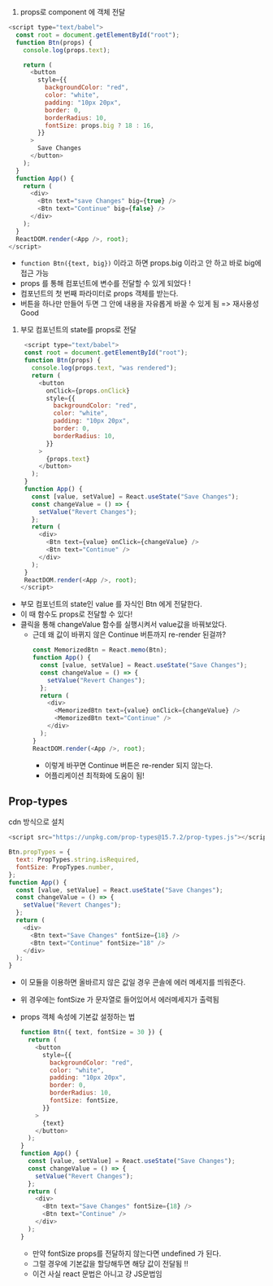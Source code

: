 1. props로 component 에 객체 전달

```javascript
<script type="text/babel">
  const root = document.getElementById("root");
  function Btn(props) {
    console.log(props.text);

    return (
      <button
        style={{
          backgroundColor: "red",
          color: "white",
          padding: "10px 20px",
          border: 0,
          borderRadius: 10,
          fontSize: props.big ? 18 : 16,
        }}
      >
        Save Changes
      </button>
    );
  }
  function App() {
    return (
      <div>
        <Btn text="save Changes" big={true} />
        <Btn text="Continue" big={false} />
      </div>
    );
  }
  ReactDOM.render(<App />, root);
</script>
```

- <code>function Btn({text, big})</code> 이라고 하면 props.big 이라고 안 하고 바로 big에 접근 가능
- props 를 통해 컴포넌트에 변수를 전달할 수 있게 되었다 !
- 컴포넌트의 첫 번째 파라미터로 props 객체를 받는다.
- 버튼을 하나만 만들어 두면 그 안에 내용을 자유롭게 바꿀 수 있게 됨 => 재사용성 Good

1. 부모 컴포넌트의 state를 props로 전달
   ```javascript
    <script type="text/babel">
    const root = document.getElementById("root");
    function Btn(props) {
      console.log(props.text, "was rendered");
      return (
        <button
          onClick={props.onClick}
          style={{
            backgroundColor: "red",
            color: "white",
            padding: "10px 20px",
            border: 0,
            borderRadius: 10,
          }}
        >
          {props.text}
        </button>
      );
    }
    function App() {
      const [value, setValue] = React.useState("Save Changes");
      const changeValue = () => {
        setValue("Revert Changes");
      };
      return (
        <div>
          <Btn text={value} onClick={changeValue} />
          <Btn text="Continue" />
        </div>
      );
    }
    ReactDOM.render(<App />, root);
   </script>
   ```

- 부모 컴포넌트의 state인 value 를 자식인 Btn 에게 전달한다.
- 이 때 함수도 props로 전달할 수 있다!
- 클릭을 통해 changeValue 함수를 실행시켜서 value값을 바꿔보았다.
  - 근데 왜 값이 바뀌지 않은 Continue 버튼까지 re-render 된걸까?
    ```javascript
    const MemorizedBtn = React.memo(Btn);
    function App() {
      const [value, setValue] = React.useState("Save Changes");
      const changeValue = () => {
        setValue("Revert Changes");
      };
      return (
        <div>
          <MemorizedBtn text={value} onClick={changeValue} />
          <MemorizedBtn text="Continue" />
        </div>
      );
    }
    ReactDOM.render(<App />, root);
    ```
    - 이렇게 바꾸면 Continue 버튼은 re-render 되지 않는다.
    - 어플리케이션 최적화에 도움이 됨!

## Prop-types

cdn 방식으로 설치

```javascript
<script src="https://unpkg.com/prop-types@15.7.2/prop-types.js"></script>;

Btn.propTypes = {
  text: PropTypes.string.isRequired,
  fontSize: PropTypes.number,
};
function App() {
  const [value, setValue] = React.useState("Save Changes");
  const changeValue = () => {
    setValue("Revert Changes");
  };
  return (
    <div>
      <Btn text="Save Changes" fontSize={18} />
      <Btn text="Continue" fontSize="18" />
    </div>
  );
}
```

- 이 모듈을 이용하면 올바르지 않은 값일 경우 콘솔에 에러 메세지를 띄워준다.
- 위 경우에는 fontSize 가 문자열로 들어있어서 에러메세지가 출력됨

- props 객체 속성에 기본값 설정하는 법
  ```javascript
  function Btn({ text, fontSize = 30 }) {
    return (
      <button
        style={{
          backgroundColor: "red",
          color: "white",
          padding: "10px 20px",
          border: 0,
          borderRadius: 10,
          fontSize: fontSize,
        }}
      >
        {text}
      </button>
    );
  }
  function App() {
    const [value, setValue] = React.useState("Save Changes");
    const changeValue = () => {
      setValue("Revert Changes");
    };
    return (
      <div>
        <Btn text="Save Changes" fontSize={18} />
        <Btn text="Continue" />
      </div>
    );
  }
  ```
  - 만약 fontSize props를 전달하지 않는다면 undefined 가 된다.
  - 그럴 경우에 기본값을 할당해두면 해당 값이 전달됨 !!
  - 이건 사실 react 문법은 아니고 걍 JS문법임
